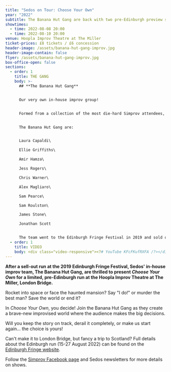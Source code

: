 ```yaml
---
title: "Sedos on Tour: Choose Your Own"
year: "2022"
subtitle: The Banana Hut Gang are back with two pre-Edinburgh preview shows
showtimes:
  - time: 2022-08-08 20:00
  - time: 2022-08-10 20:00
venue: Hoopla Improv Theatre at The Miller
ticket-prices: £8 tickets / £6 concession
header-image: /assets/banana-hut-gang-improv.jpg
header-image-contain: false
flyer: /assets/banana-hut-gang-improv.jpg
box-office-open: false
sections:
  - order: 1
    title: THE GANG
    body: >-
      ## **The Banana Hut Gang**


      Our very own in-house improv group!


      Formed from a collection of the most die-hard Simprov attendees, the group are there to design new shows and spread the improv love across London.


      The Banana Hut Gang are:


      Laura Capaldi\

      Ellie Griffiths\

      Amir Hamza\

      Jess Rogers\

      Chris Warner\

      Alex Magliaro\

      Sam Pearce\

      Sam Roulston\

      James Stone\

      Jonathan Scott


      The team went to the Edinburgh Fringe Festival in 2019 and sold out every show! They return to the Fringe in 2022.
  - order: 1
    title: VIDEO
    body: <div class="video-responsive"><?# YouTube KFcFKufRXFA /?></div>
---
```

**After a sell-out run at the 2019 Edinburgh Fringe Festival, Sedos' in-house improv team, The Banana Hut Gang, are thrilled to present *Choose Your Own* for a limited, pre-Edinburgh run at the Hoopla Improv Theatre at The Miller, London Bridge.**

Rocket into space or face the haunted mansion? Say "I do!" or murder the best man? Save the world or end it?

In *Choose Your Own*, you decide! Join the Banana Hut Gang as they create a brave-new improvised world where the audience makes the big decisions.

Will you keep the story on track, derail it completely, or make us start again... the choice is yours!

Can't make it to London Bridge, but fancy a trip to Scotland? Full details about the Edinburgh run (15-27 August 2022) can be found on the [Edinburgh Fringe website](https://tickets.edfringe.com/whats-on/choose-your-own).

Follow the [Simprov Facebook page](https://www.facebook.com/groups/176792046058352/) and Sedos newsletters for more details on shows.